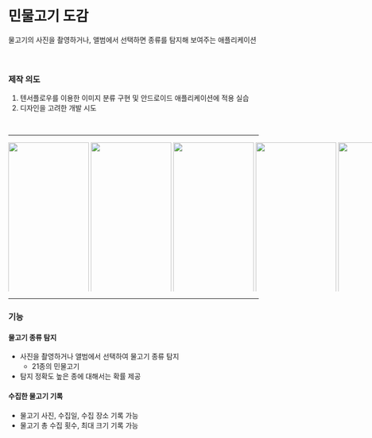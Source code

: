 # 민물고기 도감
물고기의 사진을 촬영하거나, 앨범에서 선택하면 종류를 탐지해 보여주는 애플리케이션
</br>
</br>
</br>

### 제작 의도
1. 텐서플로우를 이용한 이미지 분류 구현 및 안드로이드 애플리케이션에 적용 실습
2. 디자인을 고려한 개발 시도
</br>

___
<div style="width: 1000px; height: 300px; white-space:nowrap; overflow-x:scroll;">
  <img src="https://user-images.githubusercontent.com/75599138/160238972-dd530e76-f73c-4f8d-9103-9ae6b87d9b8b.jpg" width="162"  height="360"/>
  <img src="https://user-images.githubusercontent.com/75599138/160238971-b228ebd5-212d-4b1b-9584-cdf43924b3d9.jpg" width="162"  height="360"/>
  <img src="https://user-images.githubusercontent.com/75599138/160238970-af80b4d0-80b8-48e5-b212-cd05a431028a.jpg" width="162"  height="360"/>
  <img src="https://user-images.githubusercontent.com/75599138/160238969-08832c57-cd4c-4ee6-857d-e1d799dd593e.jpg" width="162"  height="360"/>
  <img src="https://user-images.githubusercontent.com/75599138/160238967-51fdd998-4e00-47ec-b0a9-dae5aa671a36.jpg" width="162"  height="360"/>
</div>

___

### 기능
#### 물고기 종류 탐지
+ 사진을 촬영하거나 앨범에서 선택하여 물고기 종류 탐지
  + 21종의 민물고기
+ 탐지 정확도 높은 종에 대해서는 확률 제공 
#### 수집한 물고기 기록
+ 물고기 사진, 수집일, 수집 장소 기록 가능
+ 물고기 총 수집 횟수, 최대 크기 기록 가능
